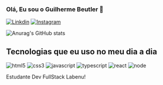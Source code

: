 ### Olá, Eu sou o Guilherme Beutler 🚀

[![Linkdin](https://img.shields.io/badge/LinkedIn-0077B5?style=for-the-badge&logo=linkedin&logoColor=white)](https://www.linkedin.com/in/guilherme-beutler-6b4159122/)
[![Instagram](https://img.shields.io/badge/Instagram-E4405F?style=for-the-badge&logo=instagram&logoColor=white)](https://www.instagram.com/guibeutlerr)

![Anurag's GitHub stats](https://github-readme-stats.vercel.app/api?username=guibeutler&show_icons=true&theme=dark)

## Tecnologias que eu uso no meu dia a dia

![html5](https://img.shields.io/badge/HTML5-E34F26?style=for-the-badge&logo=html5&logoColor=white)
![css3](https://img.shields.io/badge/CSS3-1572B6?style=for-the-badge&logo=css3&logoColor=white)
![javascript](https://img.shields.io/badge/JavaScript-F7DF1E?style=for-the-badge&logo=javascript&logoColor=black)
![typescript](https://img.shields.io/badge/TypeScript-007ACC?style=for-the-badge&logo=typescript&logoColor=white)
![react](https://img.shields.io/badge/React-20232A?style=for-the-badge&logo=react&logoColor=61DAFB)
![node](https://img.shields.io/badge/Node.js-43853D?style=for-the-badge&logo=node.js&logoColor=white)


Estudante Dev FullStack Labenu!
